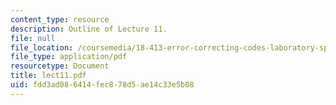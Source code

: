 ```yaml
---
content_type: resource
description: Outline of Lecture 11.
file: null
file_location: /coursemedia/18-413-error-correcting-codes-laboratory-spring-2004/fdd3ad086414fec878d5ae14c33e5b08_lect11.pdf
file_type: application/pdf
resourcetype: Document
title: lect11.pdf
uid: fdd3ad08-6414-fec8-78d5-ae14c33e5b08
---
```

